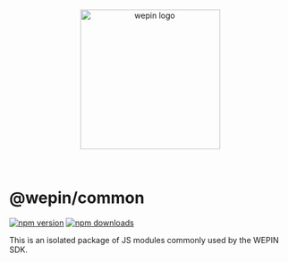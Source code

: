 <br/>

<p align="center">
  <a href="https://www.wepin.io/">
      <picture>
        <source media="(prefers-color-scheme: dark)">
        <img alt="wepin logo" src="https://github.com/WepinWallet/wepin-web-sdk-v1/blob/main/assets/wepin_logo_color.png?raw=true" width="250" height="auto">
      </picture>
</a>
</p>

<br>


# @wepin/common

[![npm version](https://img.shields.io/npm/v/@wepin/api-js?style=for-the-badge)](https://www.npmjs.org/package/@wepin/common) [![npm downloads](https://img.shields.io/npm/dt/@wepin/common.svg?label=downloads&style=for-the-badge)](https://www.npmjs.org/package/@wepin/common)

This is an isolated package of JS modules commonly used by the WEPIN SDK.